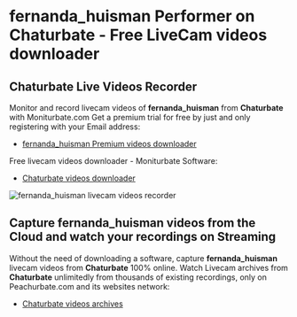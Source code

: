 # fernanda_huisman Performer on Chaturbate - Free LiveCam videos downloader

## Chaturbate Live Videos Recorder

Monitor and record livecam videos of **fernanda_huisman** from **Chaturbate** with Moniturbate.com
Get a premium trial for free by just and only registering with your Email address:
* [fernanda_huisman Premium videos downloader](https://moniturbate.com/request-demo-licence-key.html)

Free livecam videos downloader - Moniturbate Software:
* [Chaturbate videos downloader](https://moniturbate.com/moniturbate-download-software.html)

![fernanda_huisman livecam videos recorder](https://peachurnet.com/templates/moniturbate-software.png)


## Capture fernanda_huisman videos from the Cloud and watch your recordings on Streaming

Without the need of downloading a software, capture **fernanda_huisman** livecam videos from **Chaturbate** 100% online.
Watch Livecam archives from **Chaturbate** unlimitedly from thousands of existing recordings, only on Peachurbate.com and its websites network:
* [Chaturbate videos archives](https://peachurnet.com/)